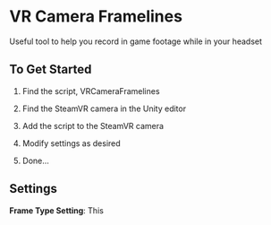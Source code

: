 # VR Camera Framelines
Useful tool to help you record in game footage while in your headset

## To Get Started

1. Find the script, VRCameraFramelines

2. Find the SteamVR camera in the Unity editor

3. Add the script to the SteamVR camera

4. Modify settings as desired

5. Done...

## Settings

**Frame Type Setting**: This 